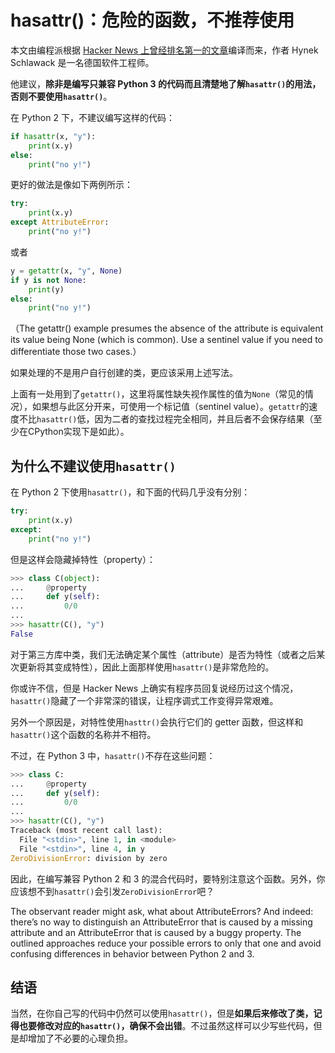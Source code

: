 # hasattr()：危险的函数，不推荐使用

本文由编程派根据 [Hacker News 上曾经排名第一的文章](https://hynek.me/articles/hasattr/)编译而来，作者 Hynek Schlawack 是一名德国软件工程师。

他建议，**除非是编写只兼容 Python 3 的代码而且清楚地了解``hasattr()``的用法，否则不要使用``hasattr()``**。

在 Python 2 下，不建议编写这样的代码：

```python
if hasattr(x, "y"):
    print(x.y)
else:
    print("no y!")
```

更好的做法是像如下两例所示：

```python
try:
    print(x.y)
except AttributeError:
    print("no y!")
```

或者

```python
y = getattr(x, "y", None)
if y is not None:
    print(y)
else:
    print("no y!")
```

（The getattr() example presumes the absence of the attribute is equivalent its value being None (which is common). Use a sentinel value if you need to differentiate those two cases.）

如果处理的不是用户自行创建的类，更应该采用上述写法。

上面有一处用到了``getattr()``，这里将属性缺失视作属性的值为``None``（常见的情况），如果想与此区分开来，可使用一个标记值（sentinel value）。``getattr``的速度不比``hasattr()``低，因为二者的查找过程完全相同，并且后者不会保存结果（至少在CPython实现下是如此）。

## 为什么不建议使用``hasattr()``

在 Python 2 下使用``hasattr()``，和下面的代码几乎没有分别：

```python
try:
    print(x.y)
except:
    print("no y!")
```

但是这样会隐藏掉特性（property）：

```python
>>> class C(object):
...     @property
...     def y(self):
...         0/0
...
>>> hasattr(C(), "y")
False
```

对于第三方库中类，我们无法确定某个属性（attribute）是否为特性（或者之后某次更新将其变成特性），因此上面那样使用``hasattr()``是非常危险的。

你或许不信，但是 Hacker News 上确实有程序员回复说经历过这个情况，``hasattr()``隐藏了一个非常深的错误，让程序调式工作变得异常艰难。

另外一个原因是，对特性使用``hasttr()``会执行它们的 getter 函数，但这样和``hasattr()``这个函数的名称并不相符。

不过，在 Python 3 中，``hasattr()``不存在这些问题：

```python
>>> class C:
...     @property
...     def y(self):
...         0/0
...
>>> hasattr(C(), "y")
Traceback (most recent call last):
  File "<stdin>", line 1, in <module>
  File "<stdin>", line 4, in y
ZeroDivisionError: division by zero
```

因此，在编写兼容 Python 2 和 3 的混合代码时，要特别注意这个函数。另外，你应该想不到``hasattr()``会引发``ZeroDivisionError``吧？



The observant reader might ask, what about AttributeErrors? And indeed: there’s no way to distinguish an AttributeError that is caused by a missing attribute and an AttributeError that is caused by a buggy property. The outlined approaches reduce your possible errors to only that one and avoid confusing differences in behavior between Python 2 and 3.

## 结语

当然，在你自己写的代码中仍然可以使用``hasattr()``，但是**如果后来修改了类，记得也要修改对应的``hasattr()``，确保不会出错**。不过虽然这样可以少写些代码，但是却增加了不必要的心理负担。


